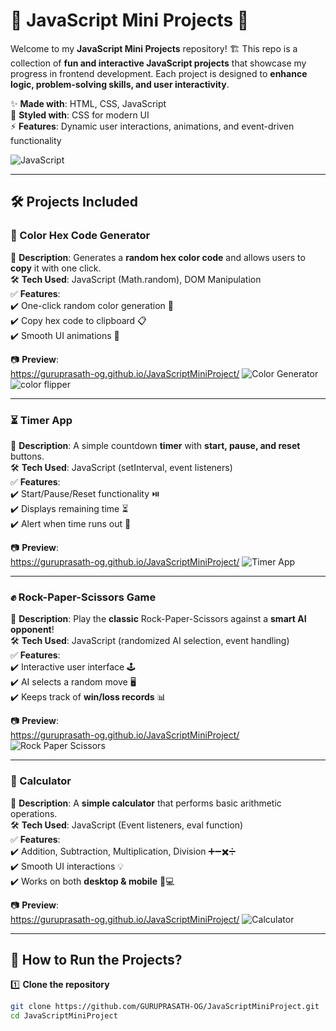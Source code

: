 # 🎯 JavaScript Mini Projects 🚀

Welcome to my **JavaScript Mini Projects** repository! 🏗️ This repo is a collection of **fun and interactive JavaScript projects** that showcase my progress in frontend development. Each project is designed to **enhance logic, problem-solving skills, and user interactivity**.  

✨ **Made with**: HTML, CSS, JavaScript  
🎨 **Styled with**: CSS for modern UI  
⚡ **Features**: Dynamic user interactions, animations, and event-driven functionality  

![JavaScript](https://media.giphy.com/media/v1.Y2lkPTc5MGI3NjExMnloNGFxY3ZsYzM0dnJiNzlqem54bGtweXp5aGVnbW83enc2MGFoZSZlcD12MV9naWZzX3RyZW5kaW5nJmN0PWc/tHIRLHtNwxpjIFqPdV/giphy.gif)  

---

## 🛠️ Projects Included  

### 🎨 Color Hex Code Generator  
📌 **Description**: Generates a **random hex color code** and allows users to **copy** it with one click.  
🛠️ **Tech Used**: JavaScript (Math.random), DOM Manipulation  
✅ **Features**:  
✔️ One-click random color generation 🎲  
✔️ Copy hex code to clipboard 📋  
✔️ Smooth UI animations 🎨  

📷 **Preview**:  
https://guruprasath-og.github.io/JavaScriptMiniProject/
![Color Generator](https://guruprasath-og.github.io/JavaScriptMiniProject/) 
![color flipper](https://media.giphy.com/media/G3lxvBMhGu53y/giphy.gif?cid=ecf05e47qjt5i9kbgz5w4o21u37mvz4dzyn8vb3fjbxqqwm8&ep=v1_gifs_search&rid=giphy.gif&ct=g)

---

### ⏳ Timer App  
📌 **Description**: A simple countdown **timer** with **start, pause, and reset** buttons.  
🛠️ **Tech Used**: JavaScript (setInterval, event listeners)  
✅ **Features**:  
✔️ Start/Pause/Reset functionality ⏯️  
✔️ Displays remaining time ⏳  
✔️ Alert when time runs out 🔔  

📷 **Preview**:  
https://guruprasath-og.github.io/JavaScriptMiniProject/
![Timer App](https://media.giphy.com/media/3orieMd0OXjo8YU7GU/giphy.gif?cid=790b76118k28in8mwixm7ejkcjj9qfifrj70s18y3qo4nv80&ep=v1_gifs_search&rid=giphy.gif&ct=g)  

---

### ✊ Rock-Paper-Scissors Game  
📌 **Description**: Play the **classic** Rock-Paper-Scissors against a **smart AI opponent**!  
🛠️ **Tech Used**: JavaScript (randomized AI selection, event handling)  
✅ **Features**:  
✔️ Interactive user interface 🕹️  
✔️ AI selects a random move 🖥️  
✔️ Keeps track of **win/loss records** 📊  

📷 **Preview**:  
https://guruprasath-og.github.io/JavaScriptMiniProject/
![Rock Paper Scissors](https://media.giphy.com/media/3osxYfP8SJVa9XpVyo/giphy.gif?cid=790b76112xmyu99om4g17rdyji9kzzggxuljykvs5p4ubni5&ep=v1_gifs_search&rid=giphy.gif&ct=g)  

---

### 🔢 Calculator  
📌 **Description**: A **simple calculator** that performs basic arithmetic operations.  
🛠️ **Tech Used**: JavaScript (Event listeners, eval function)  
✅ **Features**:  
✔️ Addition, Subtraction, Multiplication, Division ➕➖✖️➗  
✔️ Smooth UI interactions 💡  
✔️ Works on both **desktop & mobile** 📱💻  

📷 **Preview**:  
https://guruprasath-og.github.io/JavaScriptMiniProject/
![Calculator](https://media.giphy.com/media/l2JdZ6jQkHjwlCDkI/giphy.gif?cid=790b761184ocxn5brxi66a2nlouvm94ux7b6n3o9sf43tr21&ep=v1_gifs_search&rid=giphy.gif&ct=g)  

---

## 🎯 How to Run the Projects?  

1️⃣ **Clone the repository**  
```bash
git clone https://github.com/GURUPRASATH-OG/JavaScriptMiniProject.git
cd JavaScriptMiniProject
